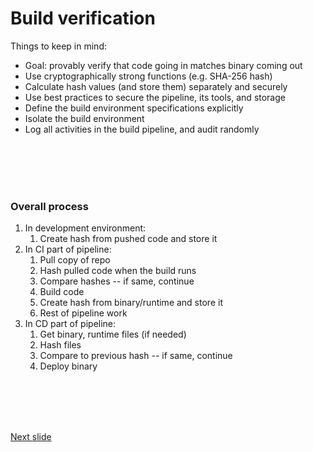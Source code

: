 # Build verification


Things to keep in mind:

* Goal: provably verify that code going in matches binary coming out
* Use cryptographically strong functions (e.g. SHA-256 hash)
* Calculate hash values (and store them) separately and securely
* Use best practices to secure the pipeline, its tools, and storage
* Define the build environment specifications explicitly
* Isolate the build environment
* Log all activities in the build pipeline, and audit randomly

<br /><br /><br /><br />

### Overall process

1. In development environment:
   1. Create hash from pushed code and store it
3. In CI part of pipeline:
    1. Pull copy of repo
    2. Hash pulled code when the build runs
    3. Compare hashes -- if same, continue
    4. Build code
    5. Create hash from binary/runtime and store it
    6. Rest of pipeline work
1. In CD part of pipeline:
    1. Get binary, runtime files (if needed)
    2. Hash files
    3. Compare to previous hash -- if same, continue
    4. Deploy binary

<br /><br /><br /><br />


[Next slide](lessons_outcomes.md)
